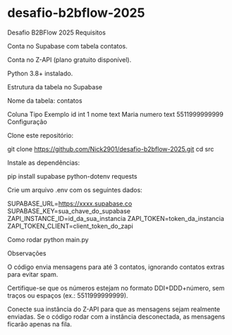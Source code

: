 # desafio-b2bflow-2025
Desafio B2BFlow 2025
Requisitos

Conta no Supabase com tabela contatos.

Conta no Z-API (plano gratuito disponível).

Python 3.8+ instalado.

Estrutura da tabela no Supabase

Nome da tabela: contatos

Coluna	Tipo	Exemplo
id	int	1
nome	text	Maria
numero	text	5511999999999
Configuração

Clone este repositório:

git clone https://github.com/Nick2901/desafio-b2bflow-2025.git
cd src


Instale as dependências:

pip install supabase python-dotenv requests


Crie um arquivo .env com os seguintes dados:

SUPABASE_URL=https://xxxx.supabase.co
SUPABASE_KEY=sua_chave_do_supabase
ZAPI_INSTANCE_ID=id_da_sua_instancia
ZAPI_TOKEN=token_da_instancia
ZAPI_TOKEN_CLIENT=client_token_do_zapi

Como rodar
python main.py

Observações

O código envia mensagens para até 3 contatos, ignorando contatos extras para evitar spam.

Certifique-se que os números estejam no formato DDI+DDD+número, sem traços ou espaços (ex.: 5511999999999).

Conecte sua instância do Z-API para que as mensagens sejam realmente enviadas. Se o código rodar com a instância desconectada, as mensagens ficarão apenas na fila.
